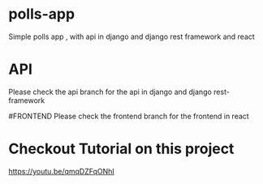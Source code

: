 # polls-app
Simple polls app , with api in django and django rest framework and react

# API
Please check the api branch for the api in django and django rest-framework

#FRONTEND
Please check the frontend branch for the frontend in react

# Checkout Tutorial on this project
https://youtu.be/qmqDZFqONhI
